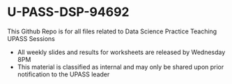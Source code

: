 # U-PASS-DSP-94692
This Github Repo is for all files related to Data Science Practice Teaching UPASS Sessions 
- All weekly slides and results for worksheets are released by Wednesday 8PM
- This material is classified as internal and may only be shared upon prior notification to the UPASS leader
